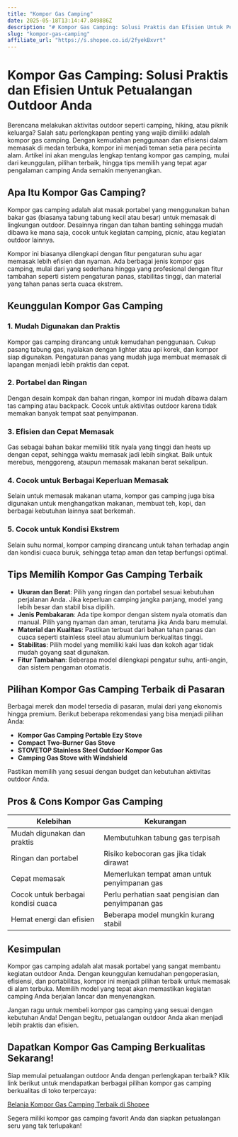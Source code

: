 ```yaml
---
title: "Kompor Gas Camping"
date: 2025-05-18T13:14:47.849886Z
description: "# Kompor Gas Camping: Solusi Praktis dan Efisien Untuk Petualangan Outdoor Anda..."
slug: "kompor-gas-camping"
affiliate_url: "https://s.shopee.co.id/2fyekBxvrt"
---
```

# Kompor Gas Camping: Solusi Praktis dan Efisien Untuk Petualangan Outdoor Anda

Berencana melakukan aktivitas outdoor seperti camping, hiking, atau piknik keluarga? Salah satu perlengkapan penting yang wajib dimiliki adalah kompor gas camping. Dengan kemudahan penggunaan dan efisiensi dalam memasak di medan terbuka, kompor ini menjadi teman setia para pecinta alam. Artikel ini akan mengulas lengkap tentang kompor gas camping, mulai dari keunggulan, pilihan terbaik, hingga tips memilih yang tepat agar pengalaman camping Anda semakin menyenangkan.

## Apa Itu Kompor Gas Camping?

Kompor gas camping adalah alat masak portabel yang menggunakan bahan bakar gas (biasanya tabung tabung kecil atau besar) untuk memasak di lingkungan outdoor. Desainnya ringan dan tahan banting sehingga mudah dibawa ke mana saja, cocok untuk kegiatan camping, picnic, atau kegiatan outdoor lainnya.

Kompor ini biasanya dilengkapi dengan fitur pengaturan suhu agar memasak lebih efisien dan nyaman. Ada berbagai jenis kompor gas camping, mulai dari yang sederhana hingga yang profesional dengan fitur tambahan seperti sistem pengaturan panas, stabilitas tinggi, dan material yang tahan panas serta cuaca ekstrem.

## Keunggulan Kompor Gas Camping

### 1. Mudah Digunakan dan Praktis

Kompor gas camping dirancang untuk kemudahan penggunaan. Cukup pasang tabung gas, nyalakan dengan lighter atau api korek, dan kompor siap digunakan. Pengaturan panas yang mudah juga membuat memasak di lapangan menjadi lebih praktis dan cepat.

### 2. Portabel dan Ringan

Dengan desain kompak dan bahan ringan, kompor ini mudah dibawa dalam tas camping atau backpack. Cocok untuk aktivitas outdoor karena tidak memakan banyak tempat saat penyimpanan.

### 3. Efisien dan Cepat Memasak

Gas sebagai bahan bakar memiliki titik nyala yang tinggi dan heats up dengan cepat, sehingga waktu memasak jadi lebih singkat. Baik untuk merebus, menggoreng, ataupun memasak makanan berat sekalipun.

### 4. Cocok untuk Berbagai Keperluan Memasak

Selain untuk memasak makanan utama, kompor gas camping juga bisa digunakan untuk menghangatkan makanan, membuat teh, kopi, dan berbagai kebutuhan lainnya saat berkemah.

### 5. Cocok untuk Kondisi Ekstrem

Selain suhu normal, kompor camping dirancang untuk tahan terhadap angin dan kondisi cuaca buruk, sehingga tetap aman dan tetap berfungsi optimal.

## Tips Memilih Kompor Gas Camping Terbaik

- **Ukuran dan Berat**: Pilih yang ringan dan portabel sesuai kebutuhan perjalanan Anda. Jika keperluan camping jangka panjang, model yang lebih besar dan stabil bisa dipilih.
- **Jenis Pembakaran**: Ada tipe kompor dengan sistem nyala otomatis dan manual. Pilih yang nyaman dan aman, terutama jika Anda baru memulai.
- **Material dan Kualitas**: Pastikan terbuat dari bahan tahan panas dan cuaca seperti stainless steel atau alumunium berkualitas tinggi.
- **Stabilitas**: Pilih model yang memiliki kaki luas dan kokoh agar tidak mudah goyang saat digunakan.
- **Fitur Tambahan**: Beberapa model dilengkapi pengatur suhu, anti-angin, dan sistem pengaman otomatis.

## Pilihan Kompor Gas Camping Terbaik di Pasaran

Berbagai merek dan model tersedia di pasaran, mulai dari yang ekonomis hingga premium. Berikut beberapa rekomendasi yang bisa menjadi pilihan Anda:

- **Kompor Gas Camping Portable Ezy Stove**  
- **Compact Two-Burner Gas Stove**  
- **STOVETOP Stainless Steel Outdoor Kompor Gas**  
- **Camping Gas Stove with Windshield**  

Pastikan memilih yang sesuai dengan budget dan kebutuhan aktivitas outdoor Anda.

## Pros & Cons Kompor Gas Camping

| Kelebihan                              | Kekurangan                                |
|----------------------------------------|-------------------------------------------|
| Mudah digunakan dan praktis          | Membutuhkan tabung gas terpisah          |
| Ringan dan portabel                   | Risiko kebocoran gas jika tidak dirawat |
| Cepat memasak                        | Memerlukan tempat aman untuk penyimpanan gas |
| Cocok untuk berbagai kondisi cuaca | Perlu perhatian saat pengisian dan penyimpanan gas |
| Hemat energi dan efisien             | Beberapa model mungkin kurang stabil  |

## Kesimpulan

Kompor gas camping adalah alat masak portabel yang sangat membantu kegiatan outdoor Anda. Dengan keunggulan kemudahan pengoperasian, efisiensi, dan portabilitas, kompor ini menjadi pilihan terbaik untuk memasak di alam terbuka. Memilih model yang tepat akan memastikan kegiatan camping Anda berjalan lancar dan menyenangkan.

Jangan ragu untuk membeli kompor gas camping yang sesuai dengan kebutuhan Anda! Dengan begitu, petualangan outdoor Anda akan menjadi lebih praktis dan efisien.

## Dapatkan Kompor Gas Camping Berkualitas Sekarang!

Siap memulai petualangan outdoor Anda dengan perlengkapan terbaik? Klik link berikut untuk mendapatkan berbagai pilihan kompor gas camping berkualitas di toko terpercaya: 

[Belanja Kompor Gas Camping Terbaik di Shopee](https://s.shopee.co.id/2fyekBxvrt) 

Segera miliki kompor gas camping favorit Anda dan siapkan petualangan seru yang tak terlupakan!